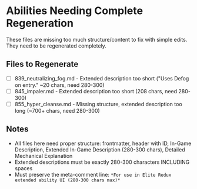 # Abilities Needing Complete Regeneration

These files are missing too much structure/content to fix with simple edits. They need to be regenerated completely.

## Files to Regenerate

- [ ] 839_neutralizing_fog.md - Extended description too short ("Uses Defog on entry." ~20 chars, need 280-300)
- [ ] 845_impaler.md - Extended description too short (208 chars, need 280-300)
- [ ] 855_hyper_cleanse.md - Missing structure, extended description too long (~700+ chars, need 280-300)

## Notes

- All files here need proper structure: frontmatter, header with ID, In-Game Description, Extended In-Game Description (280-300 chars), Detailed Mechanical Explanation
- Extended descriptions must be exactly 280-300 characters INCLUDING spaces
- Must preserve the meta-comment line: `*For use in Elite Redux extended ability UI (280-300 chars max)*`
